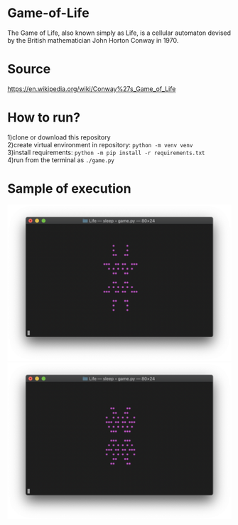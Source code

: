 # Game-of-Life
The Game of Life, also known simply as Life, is a cellular automaton
devised by the British mathematician John Horton Conway in 1970.
# Source
https://en.wikipedia.org/wiki/Conway%27s_Game_of_Life
# How to run?
1)clone or download this repository  
2)create virtual environment in repository: ```python -m venv venv```  
3)install requirements: ```python -m pip install -r requirements.txt```  
4)run from the terminal as ```./game.py```  
# Sample of execution 
![alt-text](https://github.com/AleksandrTolstoy/Game-of-Life/blob/master/src/%D0%A1%D0%BD%D0%B8%D0%BC%D0%BE%D0%BA%20%D1%8D%D0%BA%D1%80%D0%B0%D0%BD%D0%B0%202020-04-16%20%D0%B2%2017.00.55.png)
![alt-text](https://github.com/AleksandrTolstoy/Game-of-Life/blob/master/src/%D0%A1%D0%BD%D0%B8%D0%BC%D0%BE%D0%BA%20%D1%8D%D0%BA%D1%80%D0%B0%D0%BD%D0%B0%202020-04-16%20%D0%B2%2017.00.51.png)
